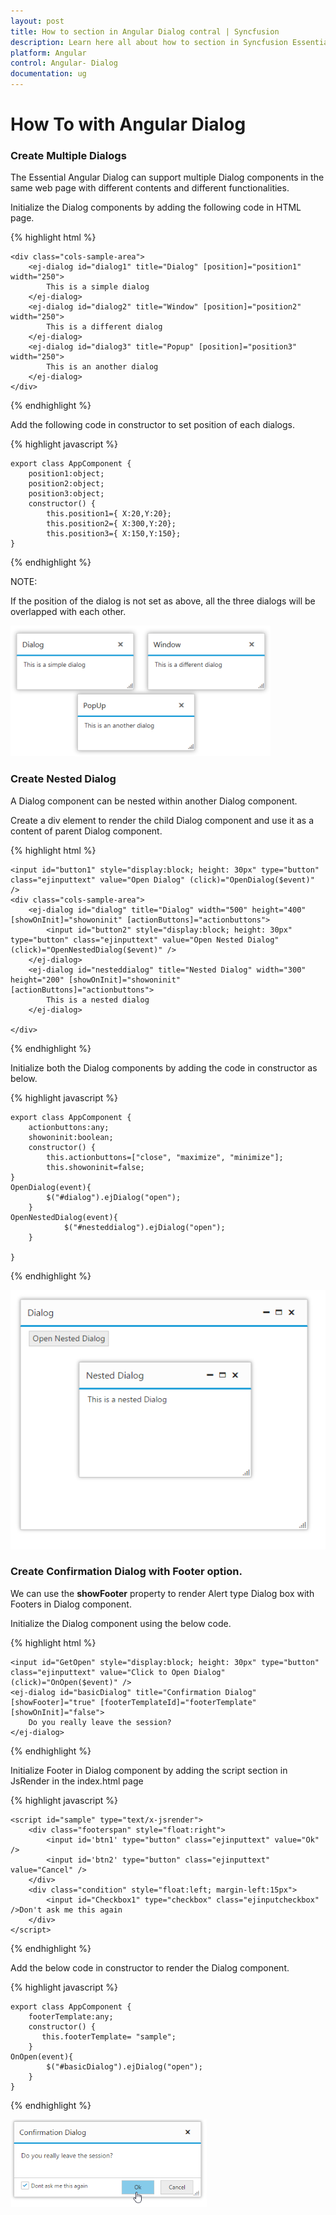 ```yaml
---
layout: post
title: How to section in Angular Dialog contral | Syncfusion
description: Learn here all about how to section in Syncfusion Essential Angular Dialog control, its elements, and more.
platform: Angular
control: Angular- Dialog
documentation: ug
---
```


# How To with Angular Dialog

### Create Multiple Dialogs

The Essential Angular Dialog can support multiple Dialog components in the same web page with different contents and different functionalities.

Initialize the Dialog components by adding the following code in HTML page.

{% highlight html %}

    <div class="cols-sample-area">
        <ej-dialog id="dialog1" title="Dialog" [position]="position1" width="250">
            This is a simple dialog
        </ej-dialog>
        <ej-dialog id="dialog2" title="Window" [position]="position2" width="250">
            This is a different dialog
        </ej-dialog>
        <ej-dialog id="dialog3" title="Popup" [position]="position3" width="250">
            This is an another dialog
        </ej-dialog>
    </div>

{% endhighlight %}

Add the following code in constructor to set position of each dialogs.

{% highlight javascript %}

    export class AppComponent {
        position1:object;
        position2:object;
        position3:object;
        constructor() {
            this.position1={ X:20,Y:20};
            this.position2={ X:300,Y:20};
            this.position3={ X:150,Y:150};
    }

{% endhighlight %}



NOTE:

If the position of the dialog is not set as above, all the three dialogs will be overlapped with each other.

![Create Multiple Dialogs](how-to_images\create-multiple-dialogs_img1.png)

### Create Nested Dialog

A Dialog component can be nested within another Dialog component.

Create a div element to render the child Dialog component and use it as a content of parent Dialog component.

{% highlight html %}


    <input id="button1" style="display:block; height: 30px" type="button" class="ejinputtext" value="Open Dialog" (click)="OpenDialog($event)" />
    <div class="cols-sample-area">
        <ej-dialog id="dialog" title="Dialog" width="500" height="400" [showOnInit]="showoninit" [actionButtons]="actionbuttons">
            <input id="button2" style="display:block; height: 30px" type="button" class="ejinputtext" value="Open Nested Dialog" (click)="OpenNestedDialog($event)" />
        </ej-dialog>
        <ej-dialog id="nesteddialog" title="Nested Dialog" width="300" height="200" [showOnInit]="showoninit" [actionButtons]="actionbuttons">
            This is a nested dialog
        </ej-dialog>

    </div>

{% endhighlight %}


Initialize both the Dialog components by adding the code in constructor as below.

{% highlight javascript %}

    export class AppComponent {
        actionbuttons:any;
        showoninit:boolean;
        constructor() {
            this.actionbuttons=["close", "maximize", "minimize"];
            this.showoninit=false;
    }
    OpenDialog(event){
            $("#dialog").ejDialog("open");
        }
    OpenNestedDialog(event){
                $("#nesteddialog").ejDialog("open");
        }

    }

{% endhighlight %}


![](how-to_images\create-nested-dialog_img1.png)

### Create Confirmation Dialog with Footer option.

We can use the **showFooter** property to render Alert type Dialog box with Footers in Dialog component.

Initialize the Dialog component using the below code.

{% highlight html %}

    <input id="GetOpen" style="display:block; height: 30px" type="button" class="ejinputtext" value="Click to Open Dialog" (click)="OnOpen($event)" />
    <ej-dialog id="basicDialog" title="Confirmation Dialog" [showFooter]="true" [footerTemplateId]="footerTemplate" [showOnInit]="false">
        Do you really leave the session?
    </ej-dialog>

{% endhighlight %}

Initialize Footer in Dialog component by adding the script section in JsRender in the index.html page

{% highlight javascript %}

    <script id="sample" type="text/x-jsrender">
        <div class="footerspan" style="float:right">
            <input id='btn1' type="button" class="ejinputtext" value="Ok" />
            <input id='btn2' type="button" class="ejinputtext" value="Cancel" />
        </div>
        <div class="condition" style="float:left; margin-left:15px">
            <input id="Checkbox1" type="checkbox" class="ejinputcheckbox" />Don't ask me this again
        </div>
    </script>

{% endhighlight %}

Add the below code in constructor to render the Dialog component.

{% highlight javascript %}
  
    export class AppComponent {
        footerTemplate:any;
        constructor() {
           this.footerTemplate= "sample";
        }
    OnOpen(event){
            $("#basicDialog").ejDialog("open");
        }
    }

{% endhighlight %}


![Create Alert Dialog](how-to_images\create-confirmation-dialog-with-footer-option_img1.png)
